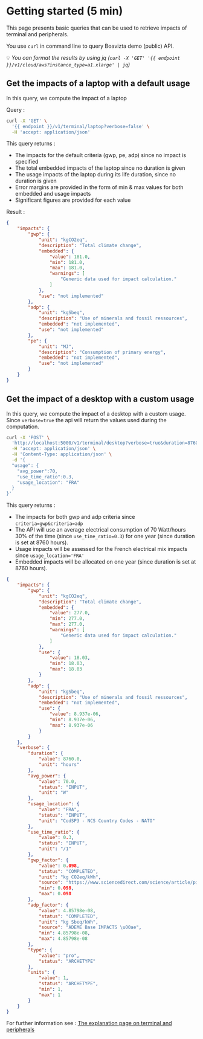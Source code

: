 # Getting started (5 min)

This page presents basic queries that can be used to retrieve impacts of terminal and peripherals.

You use `curl` in command line to query Boavizta demo (public) API.

💡 _You can format the results by using jq (`curl -X 'GET' '{{ endpoint }}/v1/cloud/aws?instance_type=a1.xlarge' | jq`)_

## Get the impacts of a laptop with a default usage

In this query, we compute the impact of a laptop

Query : 

```bash
curl -X 'GET' \
  '{{ endpoint }}/v1/terminal/laptop?verbose=false' \
  -H 'accept: application/json'
```

This query returns :

- The impacts for the default criteria (gwp, pe, adp) since no impact is specified
- The total embedded impacts of the laptop since no duration is given
- The usage impacts of the laptop during its life duration, since no duration is given
- Error margins are provided in the form of min & max values for both embedded and usage impacts
- Significant figures are provided for each value

Result :

```json
{
    "impacts": {
        "gwp": {
            "unit": "kgCO2eq",
            "description": "Total climate change",
            "embedded": {
                "value": 181.0,
                "min": 181.0,
                "max": 181.0,
                "warnings": [
                    "Generic data used for impact calculation."
                ]
            },
            "use": "not implemented"
        },
        "adp": {
            "unit": "kgSbeq",
            "description": "Use of minerals and fossil ressources",
            "embedded": "not implemented",
            "use": "not implemented"
        },
        "pe": {
            "unit": "MJ",
            "description": "Consumption of primary energy",
            "embedded": "not implemented",
            "use": "not implemented"
        }
    }
}
```

## Get the impact of a desktop with a custom usage

In this query, we compute the impact of a desktop with a custom usage. Since ```verbose=true``` the api will return the values used during the computation.
 
```bash
curl -X 'POST' \
  'http://localhost:5000/v1/terminal/desktop?verbose=true&duration=8760&criteria=gwp&criteria=adp' \
  -H 'accept: application/json' \
  -H 'Content-Type: application/json' \
  -d '{
  "usage": {
    "avg_power":70,
    "use_time_ratio":0.3,
    "usage_location": "FRA"
  }
}'
```

This query returns :

* The impacts for both gwp and adp criteria since ```criteria=gwp&criteria=adp```
* The API will use an average electrical consumption of 70 Watt/hours 30% of the time (since ```use_time_ratio=0.3```) for one year (since duration is set at 8760 hours). 
* Usage impacts will be assessed for the French electrical mix impacts since ```usage_location='FRA'```
* Embedded impacts will be allocated on one year (since duration is set at 8760 hours).

```json
{
    "impacts": {
        "gwp": {
            "unit": "kgCO2eq",
            "description": "Total climate change",
            "embedded": {
                "value": 277.0,
                "min": 277.0,
                "max": 277.0,
                "warnings": [
                    "Generic data used for impact calculation."
                ]
            },
            "use": {
                "value": 18.03,
                "min": 18.03,
                "max": 18.03
            }
        },
        "adp": {
            "unit": "kgSbeq",
            "description": "Use of minerals and fossil ressources",
            "embedded": "not implemented",
            "use": {
                "value": 8.937e-06,
                "min": 8.937e-06,
                "max": 8.937e-06
            }
        }
    },
    "verbose": {
        "duration": {
            "value": 8760.0,
            "unit": "hours"
        },
        "avg_power": {
            "value": 70.0,
            "status": "INPUT",
            "unit": "W"
        },
        "usage_location": {
            "value": "FRA",
            "status": "INPUT",
            "unit": "CodSP3 - NCS Country Codes - NATO"
        },
        "use_time_ratio": {
            "value": 0.3,
            "status": "INPUT",
            "unit": "/1"
        },
        "gwp_factor": {
            "value": 0.098,
            "status": "COMPLETED",
            "unit": "kg CO2eq/kWh",
            "source": "https://www.sciencedirect.com/science/article/pii/S0306261921012149",
            "min": 0.098,
            "max": 0.098
        },
        "adp_factor": {
            "value": 4.85798e-08,
            "status": "COMPLETED",
            "unit": "kg Sbeq/kWh",
            "source": "ADEME Base IMPACTS \u00ae",
            "min": 4.85798e-08,
            "max": 4.85798e-08
        },
        "type": {
            "value": "pro",
            "status": "ARCHETYPE"
        },
        "units": {
            "value": 1,
            "status": "ARCHETYPE",
            "min": 1,
            "max": 1
        }
    }
}
```
For further information see : [The explanation page on terminal and peripherals](../Explanations/devices/terminals_&_peripherals.md)